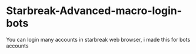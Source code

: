 # Starbreak-Advanced-macro-login-bots
You can login many accounts in starbreak web browser, i made this for bots accounts
